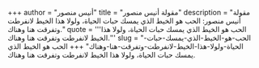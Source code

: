 +++
author = "أنيس منصور"
title = "مقولة أنيس منصور"
description = "مقولة أنيس منصور: الحب هو الخيط الذي يمسك حبات الحياة، ولولا هذا الخيط لانفرطت وتفرقت هنا وهناك."
quote = '''الحب هو الخيط الذي يمسك حبات الحياة، ولولا هذا الخيط لانفرطت وتفرقت هنا وهناك.'''
slug = "الحب-هو-الخيط-الذي-يمسك-حبات-الحياة-ولولا-هذا-الخيط-لانفرطت-وتفرقت-هنا-وهناك"
+++
الحب هو الخيط الذي يمسك حبات الحياة، ولولا هذا الخيط لانفرطت وتفرقت هنا وهناك.
